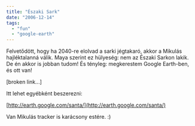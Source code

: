 ```yaml
---
title: "Északi Sark"
date: "2006-12-14"
tags: 
  - "fun"
  - "google-earth"
---
```


Felvetődött, hogy ha 2040-re elolvad a sarki jégtakaró, akkor a Mikulás hajléktalanná válik. Maya szerint ez hülyeség: nem az Északi Sarkon lakik. De én akkor is jobban tudom! És tényleg: megkerestem Google Earth-ben, és ott van!

\[broken link...\]

Itt lehet egyébként beszerezni:

[http://earth.google.com/santa/](http://earth.google.com/santa/)

Van Mikulás tracker is karácsony estére. :)
